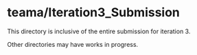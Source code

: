 # teama/Iteration3_Submission

This directory is inclusive of the entire submission for iteration 3.

Other directories may have works in progress.
